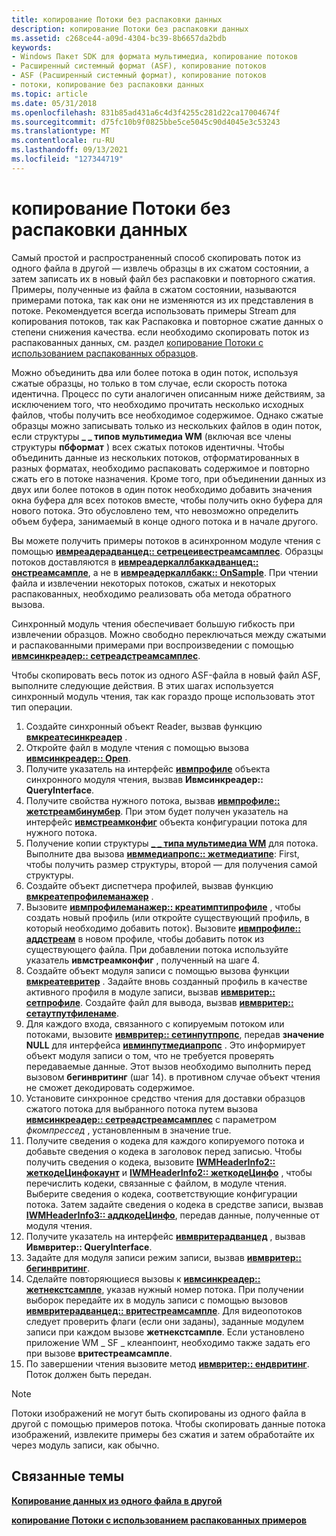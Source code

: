 ```yaml
---
title: копирование Потоки без распаковки данных
description: копирование Потоки без распаковки данных
ms.assetid: c268ce44-a09d-4304-bc39-8b6657da2bdb
keywords:
- Windows Пакет SDK для формата мультимедиа, копирование потоков
- Расширенный системный формат (ASF), копирование потоков
- ASF (Расширенный системный формат), копирование потоков
- потоки, копирование без распаковки данных
ms.topic: article
ms.date: 05/31/2018
ms.openlocfilehash: 831b85ad431a6c4d3f4255c281d22ca17004674f
ms.sourcegitcommit: d75fc10b9f0825bbe5ce5045c90d4045e3c53243
ms.translationtype: MT
ms.contentlocale: ru-RU
ms.lasthandoff: 09/13/2021
ms.locfileid: "127344719"
---
```

# <a name="copying-streams-without-decompressing-the-data"></a>копирование Потоки без распаковки данных

Самый простой и распространенный способ скопировать поток из одного файла в другой — извлечь образцы в их сжатом состоянии, а затем записать их в новый файл без распаковки и повторного сжатия. Примеры, полученные из файла в сжатом состоянии, называются примерами потока, так как они не изменяются из их представления в потоке. Рекомендуется всегда использовать примеры Stream для копирования потоков, так как Распаковка и повторное сжатие данных о степени снижения качества. если необходимо скопировать поток из распакованных данных, см. раздел [копирование Потоки с использованием распакованных образцов](copying-streams-using-decompressed-samples.md).

Можно объединить два или более потока в один поток, используя сжатые образцы, но только в том случае, если скорость потока идентична. Процесс по сути аналогичен описанным ниже действиям, за исключением того, что необходимо прочитать несколько исходных файлов, чтобы получить все необходимое содержимое. Однако сжатые образцы можно записывать только из нескольких файлов в один поток, если структуры **\_ \_ типов мультимедиа WM** (включая все члены структуры **пбформат** ) всех сжатых потоков идентичны. Чтобы объединить данные из нескольких потоков, отформатированных в разных форматах, необходимо распаковать содержимое и повторно сжать его в потоке назначения. Кроме того, при объединении данных из двух или более потоков в один поток необходимо добавить значения окна буфера для всех потоков вместе, чтобы получить окно буфера для нового потока. Это обусловлено тем, что невозможно определить объем буфера, занимаемый в конце одного потока и в начале другого.

Вы можете получить примеры потоков в асинхронном модуле чтения с помощью [**ивмреадерадванцед:: сетрецеивестреамсамплес**](/previous-versions/windows/desktop/api/Wmsdkidl/nf-wmsdkidl-iwmreaderadvanced-setreceivestreamsamples). Образцы потоков доставляются в [**ивмреадеркаллбаккадванцед:: онстреамсампле**](/previous-versions/windows/desktop/api/Wmsdkidl/nf-wmsdkidl-iwmreadercallbackadvanced-onstreamsample), а не в [**ивмреадеркаллбакк:: OnSample**](/previous-versions/windows/desktop/api/Wmsdkidl/nf-wmsdkidl-iwmreadercallback-onsample). При чтении файла и извлечении некоторых потоков, сжатых и некоторых распакованных, необходимо реализовать оба метода обратного вызова.

Синхронный модуль чтения обеспечивает большую гибкость при извлечении образцов. Можно свободно переключаться между сжатыми и распакованными примерами при воспроизведении с помощью [**ивмсинкреадер:: сетреадстреамсамплес**](/previous-versions/windows/desktop/api/Wmsdkidl/nf-wmsdkidl-iwmsyncreader-setreadstreamsamples).

Чтобы скопировать весь поток из одного ASF-файла в новый файл ASF, выполните следующие действия. В этих шагах используется синхронный модуль чтения, так как гораздо проще использовать этот тип операции.

1.  Создайте синхронный объект Reader, вызвав функцию [**вмкреатесинкреадер**](/previous-versions/windows/desktop/api/Wmsdkidl/nf-wmsdkidl-wmcreatesyncreader) .
2.  Откройте файл в модуле чтения с помощью вызова [**ивмсинкреадер:: Open**](/previous-versions/windows/desktop/api/Wmsdkidl/nf-wmsdkidl-iwmsyncreader-open).
3.  Получите указатель на интерфейс [**ивмпрофиле**](iwmprofile.md) объекта синхронного модуля чтения, вызвав **Ивмсинкреадер:: QueryInterface**.
4.  Получите свойства нужного потока, вызвав [**ивмпрофиле:: жетстреамбинумбер**](/previous-versions/windows/desktop/api/Wmsdkidl/nf-wmsdkidl-iwmprofile-getstreambynumber). При этом будет получен указатель на интерфейс [**ивмстреамконфиг**](/previous-versions/windows/desktop/api/wmsdkidl/nn-wmsdkidl-iwmstreamconfig) объекта конфигурации потока для нужного потока.
5.  Получение копии структуры [**\_ \_ типа мультимедиа WM**](/previous-versions/windows/desktop/api/wmsdkidl/ns-wmsdkidl-wm_media_type) для потока. Выполните два вызова [**ивммедиапропс:: жетмедиатипе**](/previous-versions/windows/desktop/api/Wmsdkidl/nf-wmsdkidl-iwmmediaprops-getmediatype): First, чтобы получить размер структуры, второй — для получения самой структуры.
6.  Создайте объект диспетчера профилей, вызвав функцию [**вмкреатепрофилеманажер**](/previous-versions/windows/desktop/api/Wmsdkidl/nf-wmsdkidl-wmcreateprofilemanager) .
7.  Вызовите [**ивмпрофилеманажер:: креатимптипрофиле**](/previous-versions/windows/desktop/api/Wmsdkidl/nf-wmsdkidl-iwmprofilemanager-createemptyprofile) , чтобы создать новый профиль (или откройте существующий профиль, в который необходимо добавить поток). Вызовите [**ивмпрофиле:: аддстреам**](/previous-versions/windows/desktop/api/Wmsdkidl/nf-wmsdkidl-iwmprofile-addstream) в новом профиле, чтобы добавить поток из существующего файла. При добавлении потока используйте указатель **ивмстреамконфиг** , полученный на шаге 4.
8.  Создайте объект модуля записи с помощью вызова функции [**вмкреатевритер**](/previous-versions/windows/desktop/api/Wmsdkidl/nf-wmsdkidl-wmcreatewriter) . Задайте вновь созданный профиль в качестве активного профиля в модуле записи, вызвав [**ивмвритер:: сетпрофиле**](/previous-versions/windows/desktop/api/Wmsdkidl/nf-wmsdkidl-iwmwriter-setprofile). Создайте файл для вывода, вызвав [**ивмвритер:: сетаутпутфиленаме**](/previous-versions/windows/desktop/api/Wmsdkidl/nf-wmsdkidl-iwmwriter-setoutputfilename).
9.  Для каждого входа, связанного с копируемым потоком или потоками, вызовите [**ивмвритер:: сетинпутпропс**](/previous-versions/windows/desktop/api/Wmsdkidl/nf-wmsdkidl-iwmwriter-setinputprops), передав **значение NULL** для интерфейса [**ивминпутмедиапропс**](/previous-versions/windows/desktop/api/wmsdkidl/nn-wmsdkidl-iwminputmediaprops) . Это информирует объект модуля записи о том, что не требуется проверять передаваемые данные. Этот вызов необходимо выполнить перед вызовом **бегинвритинг** (шаг 14). в противном случае объект чтения не сможет декодировать содержимое.
10. Установите синхронное средство чтения для доставки образцов сжатого потока для выбранного потока путем вызова [**ивмсинкреадер:: сетреадстреамсамплес**](/previous-versions/windows/desktop/api/Wmsdkidl/nf-wmsdkidl-iwmsyncreader-setreadstreamsamples) с параметром *фкомпрессед* , установленным в значение true.
11. Получите сведения о кодека для каждого копируемого потока и добавьте сведения о кодека в заголовок перед записью. Чтобы получить сведения о кодека, вызовите [**IWMHeaderInfo2:: жеткодеЦинфокаунт**](/previous-versions/windows/desktop/api/wmsdkidl/nf-wmsdkidl-iwmheaderinfo2-getcodecinfocount) и [**IWMHeaderInfo2:: жеткодеЦинфо**](/previous-versions/windows/desktop/api/Wmsdkidl/nf-wmsdkidl-iwmheaderinfo2-getcodecinfo) , чтобы перечислить кодеки, связанные с файлом, в модуле чтения. Выберите сведения о кодека, соответствующие конфигурации потока. Затем задайте сведения о кодека в средстве записи, вызвав [**IWMHeaderInfo3:: аддкодеЦинфо**](/previous-versions/windows/desktop/api/Wmsdkidl/nf-wmsdkidl-iwmheaderinfo3-addcodecinfo), передав данные, полученные от модуля чтения.
12. Получите указатель на интерфейс [**ивмвритерадванцед**](/previous-versions/windows/desktop/api/wmsdkidl/nn-wmsdkidl-iwmwriteradvanced) , вызвав **Ивмвритер:: QueryInterface**.
13. Задайте для модуля записи режим записи, вызвав [**ивмвритер:: бегинвритинг**](/previous-versions/windows/desktop/api/Wmsdkidl/nf-wmsdkidl-iwmwriter-beginwriting).
14. Сделайте повторяющиеся вызовы к [**ивмсинкреадер:: жетнекстсампле**](/previous-versions/windows/desktop/api/Wmsdkidl/nf-wmsdkidl-iwmsyncreader-getnextsample), указав нужный номер потока. При получении выборок передайте их в модуль записи с помощью вызовов [**ивмвритерадванцед:: вритестреамсампле**](/previous-versions/windows/desktop/api/Wmsdkidl/nf-wmsdkidl-iwmwriteradvanced-writestreamsample). Для видеопотоков следует проверить флаги (если они заданы), заданные модулем записи при каждом вызове **жетнекстсампле**. Если установлено приложение WM \_ SF \_ клеанпоинт, необходимо также задать его при вызове **вритестреамсампле**.
15. По завершении чтения вызовите метод [**ивмвритер:: ендвритинг**](/previous-versions/windows/desktop/api/Wmsdkidl/nf-wmsdkidl-iwmwriter-endwriting). Поток должен быть передан.

> [!Note]  
> Потоки изображений не могут быть скопированы из одного файла в другой с помощью примеров потока. Чтобы скопировать данные потока изображений, извлеките примеры без сжатия и затем обработайте их через модуль записи, как обычно.

 

## <a name="related-topics"></a>Связанные темы

<dl> <dt>

[**Копирование данных из одного файла в другой**](copying-data-from-one-file-to-another.md)
</dt> <dt>

[**копирование Потоки с использованием распакованных примеров**](copying-streams-using-decompressed-samples.md)
</dt> </dl>

 

 




